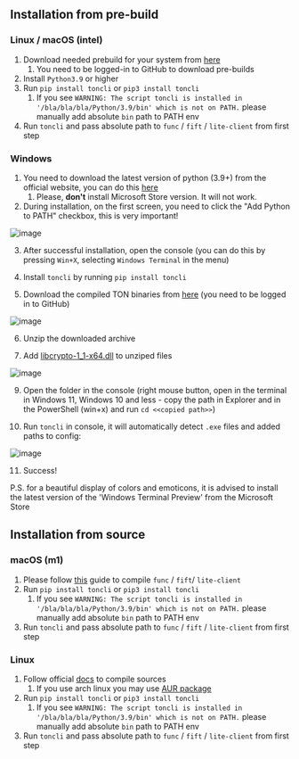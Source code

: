


## Installation from pre-build

### Linux / macOS (intel)

1. Download needed prebuild for your system from [here](https://github.com/SpyCheese/ton/actions)
   1. You need to be logged-in to GitHub to download pre-builds
2. Install `Python3.9` or higher
3. Run `pip install toncli` or `pip3 install toncli`
   1. If you see `WARNING: The script toncli is installed in '/bla/bla/bla/Python/3.9/bin' which is not on PATH.` please manually add absolute `bin` path to PATH env
4. Run `toncli` and pass absolute path to `func` / `fift` / `lite-client` from first step

### Windows

1. You need to download the latest version of python (3.9+) from the official website, you can do this [here](https://www.python.org/downloads/)
   1. Please, **don't** install Microsoft Store version. It will not work.
2. During installation, on the first screen, you need to click the "Add Python to PATH" checkbox, this is very important!

![image](https://user-images.githubusercontent.com/19264196/160259049-8ed99862-a765-4653-84cb-b6818c0aa0b3.png)

3. After successful installation, open the console (you can do this by pressing `Win+X`, selecting `Windows Terminal` in the menu)

4. Install `toncli` by running `pip install toncli`

5. Download the compiled TON binaries from [here](https://github.com/SpyCheese/ton/actions/runs/2589030151) (you need to be logged in to GitHub)

![image](https://user-images.githubusercontent.com/19264196/160259203-07fd0e26-9b8e-4aff-b4f0-8e4e6f871088.png)

6. Unzip the downloaded archive 

7. Add [libcrypto-1_1-x64.dll](https://disk.yandex.ru/d/BJk7WPwr_JT0fw) to unziped files

![image](https://user-images.githubusercontent.com/19264196/160259288-3af468d7-74ac-45cb-9001-9f2604cf4119.png)

9. Open the folder in the console (right mouse button, open in the terminal in Windows 11, Windows 10 and less - copy the path in Explorer and in the PowerShell (win+x) and run `cd <<copied path>>`)

10. Run `toncli` in console, it will automatically detect `.exe` files and added paths to config:

![image](https://user-images.githubusercontent.com/19264196/160259355-dacc0234-f8b7-4b9e-b1cd-8a5d6df0712a.png)

11. Success! 

P.S. for a beautiful display of colors and emoticons, it is advised to install the latest version of the 'Windows Terminal Preview' from the Microsoft Store


## Installation from source

### macOS (m1)

1. Please follow [this](/docs/apple_m1_compile_fix.md) guide to compile `func` / `fift`/ `lite-client`
2. Run `pip install toncli` or `pip3 install toncli`
   1. If you see `WARNING: The script toncli is installed in '/bla/bla/bla/Python/3.9/bin' which is not on PATH.` please manually add absolute `bin` path to PATH env
3. Run `toncli` and pass absolute path to `func` / `fift` / `lite-client` from first step

### Linux

1. Follow official [docs](https://ton.org/docs/#/compile) to compile sources
   1. If you use arch linux you may use [AUR package](https://aur.archlinux.org/packages/ton-git)
2. Run `pip install toncli` or `pip3 install toncli`
   1. If you see `WARNING: The script toncli is installed in '/bla/bla/bla/Python/3.9/bin' which is not on PATH.` please manually add absolute `bin` path to PATH env
3. Run `toncli` and pass absolute path to `func` / `fift` / `lite-client` from first step


